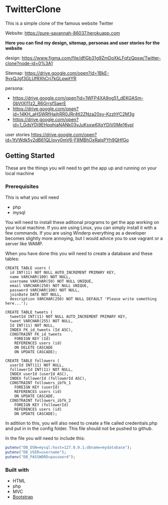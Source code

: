 # TwitterClone

This is a simple clone of the famous website Twitter

Website: <https://pure-savannah-86037.herokuapp.com>


**Here you can find my design, sitemap, personas and user stories for the website**

design: <https://www.figma.com/file/dflGb31g9ZmDoXkLFqfzQpsw/Twitter-clone?node-id=0%3A1>

Sitemap: <https://drive.google.com/open?id=1BkE-9yxQJgf3GLUfRXhCrj7kGLpwitYR>

persona: 
- <https://drive.google.com/open?id=1WFP4XA9og51_dEKGASm-0bVtXl11z2_R6GrrsfSaerE>
- <https://drive.google.com/open?id=14KH_aHSWRfHaihRR0JRr4tI2ZNza20sy-KzzhYC2M3g>
- <https://drive.google.com/open?id=1_GdsYDj9EHpqhjaNANk03vJuKsxw6XqYDiV0Me16vpI>

user stories <https://drive.google.com/open?id=1tVWdk5y2dB61QLlovy0mV6-F8MBhOxRalsPYh9QHfGo>

## Getting Started

These are the things you will need to get the app up and running on your local machine

### Prerequisites

This is what you will need

- php
- mysql

You will need to install these aditional programs to get the app working on your local machine. If you are using Linux, you can simply install it with a few commands. If you are using Winderp everything as a developer becomes slightly more annoying, but I would advice you to use vagrant or a server like WAMP.

When you have done this you will need to create a database and these tables:

```mysql
CREATE TABLE users (
  id INT(11) NOT NULL AUTO_INCREMENT PRIMARY KEY,
  name VARCHAR(100) NOT NULL,
  username VARCHAR(50) NOT NULL UNIQUE,
  email VARCHAR(250) NOT NULL UNIQUE,
  password VARCHAR(100) NOT NULL,
  joinDate DATE NOT NULL,
  description VARCHAR(250) NOT NULL DEFAULT 'Please write something here...');

CREATE TABLE tweets (
  tweetId INT(11) NOT NULL AUTO_INCREMENT PRIMARY KEY,
  tweet VARCHAR(255) NOT NULL,
  Id INT(11) NOT NULL,
  INDEX FK_id_tweets (Id ASC),
  CONSTRAINT FK_id_tweets
    FOREIGN KEY (Id)
    REFERENCES users (id)
    ON DELETE CASCADE
    ON UPDATE CASCADE);

CREATE TABLE followers (
  userId INT(11) NOT NULL,
  followerId INT(11) NOT NULL,
  INDEX userId (userId ASC),
  INDEX followerId (followerId ASC),
  CONSTRAINT followers_ibfk_1
    FOREIGN KEY (userId)
    REFERENCES users (id)
    ON UPDATE CASCADE,
  CONSTRAINT followers_ibfk_2
    FOREIGN KEY (followerId)
    REFERENCES users (id)
    ON UPDATE CASCADE);
```

In aditiion to this, you will also need to create a file called credentials.php and put in in the config folder. This file should not be pushed to github.

In the file you will need to include this:

```php
putenv("DB_DSN=mysql:host=127.0.0.1;dbname=mydatabase");
putenv("DB_USER=username");
putenv("DB_PASSWORD=password");
```

### Built with

- HTML
- php
- MVC
- [Bootstrap](https://getbootstrap.com/)
